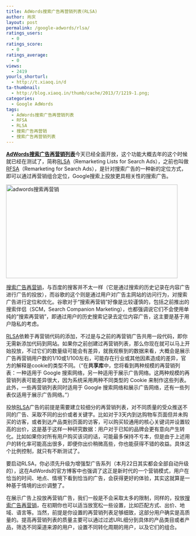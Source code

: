 ```yaml
---
title: AdWords搜索广告再营销列表(RLSA)
author: 肖庆
layout: post
permalink: /google-adwords/rlsa/
ratings_users:
  - 0
ratings_score:
  - 0
ratings_average:
  - 0
views:
  - 2419
yourls_shorturl:
  - http://t.xiaoq.in/d
ta-thumbnail:
  - http://blog.xiaoq.in/thumb/cache/2013/7/1219-1.png;
categories:
  - Google AdWords
tags:
  - AdWords搜索广告再营销列表
  - RFSA
  - RLSA
  - 搜索广告再营销
  - 搜索广告再营销列表
---
```

<a title="“AdWords 搜索广告再营销列表”简介" href="https://support.google.com/adwords/answer/2701222" target="_blank"><strong><span class='wp_keywordlink_affiliate'><a href="http://blog.xiaoq.in/tag/adwords%e6%90%9c%e7%b4%a2%e5%b9%bf%e5%91%8a%e5%86%8d%e8%90%a5%e9%94%80%e5%88%97%e8%a1%a8/" title="查看AdWords搜索广告再营销列表中的全部文章" target="_blank">AdWords搜索广告再营销列表</a></span></strong></a>今天已经全面开放，这个功能大概去年的这个时候就已经在测试了，简称<span class='wp_keywordlink_affiliate'><a href="http://blog.xiaoq.in/tag/rlsa/" title="查看RLSA中的全部文章" target="_blank">RLSA</a></span>（Remarketing Lists for Search Ads），之前也叫做<span class='wp_keywordlink_affiliate'><a href="http://blog.xiaoq.in/tag/rfsa/" title="查看RFSA中的全部文章" target="_blank">RFSA</a></span>（Remarketing for Search Ads），是针对搜索广告的一种新的定位方式，即可以通过再营销组合定位，Google搜索上投放更具相关性的搜索广告。

<img class="alignnone size-full wp-image-1220" alt="adwords搜索再营销" src="http://blog.xiaoq.in/cdn/2013/07/adwords搜索再营销.png" width="470" height="256" />

<span class='wp_keywordlink_affiliate'><a href="http://blog.xiaoq.in/tag/%e6%90%9c%e7%b4%a2%e5%b9%bf%e5%91%8a%e5%86%8d%e8%90%a5%e9%94%80/" title="查看搜索广告再营销中的全部文章" target="_blank">搜索广告再营销</a></span>，与百度的搜客并不太一样（它是通过搜索的历史记录在内容广告进行广告的投放），而谷歌的这个则是通过用户对广告主网站的访问行为，对搜索广告进行定位和优化。谷歌对于“搜索再营销”好像是比较谨慎的，包括之前推出的搜索伴侣（SCM，Search Companion Marketing），也都强调说它们不会使用单纯的“搜索再营销”，即通过用户的历史搜索记录去定位内容广告，这主要是基于用户隐私的考虑。

<span class='wp_keywordlink_affiliate'><a href="http://blog.xiaoq.in/tag/rlsa/" title="查看RLSA中的全部文章" target="_blank">RLSA</a></span>依赖于再营销代码的添加，不过是与之前的再营销广告共用一段代码，即你无需新添加代码到网站。如果你之前创建过再营销列表，那么你现在就可以马上开始投放，不过它们的数量级可能会有差异，就我观察到的数据来看，大概会是展示广告再营销用户数的1/10或1/100左右，可能存在行业或其他因素造成的差异，官方的解释是cookie的类型不同。（“在**共享库**中，您将看到两种规模的再营销列表：一种适用于 Google 搜索网络，另一种适用于展示广告网络。这两种规模的再营销列表可能差异很大，因为系统采用两种不同类型的 Cookie 来制作这些列表。此外，一些再营销列表同时适用于 Google 搜索网络和展示广告网络，还有一些列表仅适用于展示广告网络。”）

投放<span class='wp_keywordlink_affiliate'><a href="http://blog.xiaoq.in/tag/rlsa/" title="查看RLSA中的全部文章" target="_blank">RLSA</a></span>广告的前提是需要建立较细分的再营销列表，对不同质量的受众推送不同的广告、采取不同的出价或者关键字。比如对于3天内到达购物车页面但并未购买的访客，或者到达产品类别页面的访客，可以购买较通用的核心关键词并设置较高的出价，这是基于这样一种研究数据：用户对于已知的品牌会更有意向产生转化。比如如果你对所有用户购买该词的话，可能最多保持不亏本，但是由于上述用户的转化率可能高出很多，即便你出价稍微高些，你也能获得不错的收益。具体这个比例控制，就只有不断测试了。

要启动RLSA，你必须先升级为增强型广告系列（本月22日其实都会全部自动升级的），这在AdWords的官方博客中也强调了这正是新时代的一个营销模式，用户在恰当的时间、地点、情境下看到恰当的广告，会获得更好的体验，其实这就算是一种基于情境的出价调整了。

在展示广告上投放再营销广告，我们一般是不会采取太多的限制，同样的，投放<span class='wp_keywordlink_affiliate'><a href="http://blog.xiaoq.in/tag/%e6%90%9c%e7%b4%a2%e5%b9%bf%e5%91%8a%e5%86%8d%e8%90%a5%e9%94%80/" title="查看搜索广告再营销中的全部文章" target="_blank">搜索广告再营销</a></span>，在初期你也可以适当放宽松一些设置，比如匹配方式、出价、地域、语言等。当然，前提是你设置的再营销列表足够细致，这部分用户确实是高质量的。提高再营销列表的质量主要可以通过过滤URL细分到具体的产品类目或者产品，筛选不同渠道来源的用户，设置不同转化周期的用户，以及它们的组合。

&nbsp;